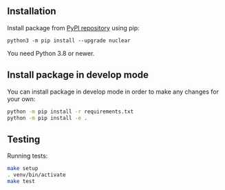 ## Installation

Install package from [PyPI repository](https://pypi.org/project/nuclear) using pip:
```shell
python3 -m pip install --upgrade nuclear
```

You need Python 3.8 or newer.

## Install package in develop mode
You can install package in develop mode in order to make any changes for your own:
```bash
python -m pip install -r requirements.txt
python -m pip install -e .
```

## Testing
Running tests:
```bash
make setup
. venv/bin/activate
make test
```
